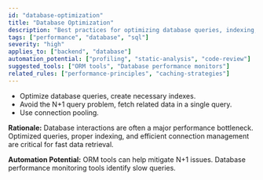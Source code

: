 ```yaml
---
id: "database-optimization"
title: "Database Optimization"
description: "Best practices for optimizing database queries, indexing, and connection management."
tags: ["performance", "database", "sql"]
severity: "high"
applies_to: ["backend", "database"]
automation_potential: ["profiling", "static-analysis", "code-review"]
suggested_tools: ["ORM tools", "Database performance monitors"]
related_rules: ["performance-principles", "caching-strategies"]
---
```


- Optimize database queries, create necessary indexes.
- Avoid the N+1 query problem, fetch related data in a single query.
- Use connection pooling.

**Rationale:** Database interactions are often a major performance bottleneck. Optimized queries, proper indexing, and efficient connection management are critical for fast data retrieval.

**Automation Potential:** ORM tools can help mitigate N+1 issues. Database performance monitoring tools identify slow queries.
